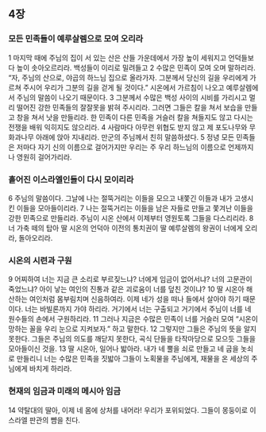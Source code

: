 ## 4장
### 모든 민족들이 예루살렘으로 모여 오리라
1 마지막 때에 주님의 집이 서 있는 산은 산들 가운데에서 가장 높이 세워지고 언덕들보다 높이 솟아오르리라. 백성들이 이리로 밀려들고
2 수많은 민족이 모여 오며 말하리라. “자, 주님의 산으로, 야곱의 하느님 집으로 올라가자. 그분께서 당신의 길을 우리에게 가르쳐 주시어 우리가 그분의 길을 걷게 될 것이다.” 시온에서 가르침이 나오고 예루살렘에서 주님의 말씀이 나오기 때문이다.
3 그분께서 수많은 백성 사이의 시비를 가리시고 멀리 떨어진 강한 민족들의 잘잘못을 밝혀 주시리라. 그러면 그들은 칼을 쳐서 보습을 만들고 창을 쳐서 낫을 만들리라. 한 민족이 다른 민족을 거슬러 칼을 쳐들지도 않고 다시는 전쟁을 배워 익히지도 않으리라.
4 사람마다 아무런 위협도 받지 않고 제 포도나무와 무화과나무 아래에 앉아 지내리라. 만군의 주님께서 친히 말씀하셨다.
5 정녕 모든 민족들은 저마다 자기 신의 이름으로 걸어가지만 우리는 주 우리 하느님의 이름으로 언제까지나 영원히 걸어가리라.
### 흩어진 이스라엘인들이 다시 모이리라
6 주님의 말씀이다. 그날에 나는 절뚝거리는 이들을 모으고 내쫓긴 이들과 내가 고생시킨 이들을 모아들이리라.
7 나는 절뚝거리는 이들을 남은 자들로 만들고 쫓겨난 이들을 강한 민족으로 만들리라. 주님이 시온 산에서 이제부터 영원토록 그들을 다스리리라.
8 너 가축 떼의 탑아 딸 시온의 언덕아 이전의 통치권이 딸 예루살렘의 왕권이 너에게 오리라, 돌아오리라.
### 시온의 시련과 구원
9 어찌하여 너는 지금 큰 소리로 부르짖느냐? 너에게 임금이 없어서냐? 너의 고문관이 죽었느냐? 아이 낳는 여인의 진통과 같은 괴로움이 너를 덮친 것이냐?
10 딸 시온아 해산하는 여인처럼 몸부림치며 신음하여라. 이제 네가 성을 떠나 들에서 살아야 하기 때문이다. 너는 바빌론까지 가야 하리라. 거기에서 너는 구출되고 거기에서 주님이 너를 네 원수들의 손에서 구원하리라.
11 그러나 지금은 수많은 민족이 너를 거슬러 모여 “시온이 망하는 꼴을 우리 눈으로 지켜보자.” 하고 말한다.
12 그렇지만 그들은 주님의 뜻을 알지 못한다. 그들은 주님의 의도를 깨닫지 못한다, 곡식 단들을 타작마당으로 모으듯 그들을 모아들이신 것을.
13 딸 시온아, 일어나 밟아라. 내가 네 뿔을 쇠로 만들고 네 굽을 놋쇠로 만들리니 너는 수많은 민족을 짓밟아 그들이 노획물을 주님에게, 재물을 온 세상의 주님에게 바치게 하리라.
### 현재의 임금과 미래의 메시아 임금
14 약탈대의 딸아, 이제 네 몸에 상처를 내어라! 우리가 포위되었다. 그들이 몽둥이로 이스라엘 판관의 뺨을 친다.
